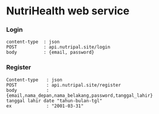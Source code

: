 # NutriHealth web service

<h3>Login</h3>

```
content-type  : json
POST          : api.nutripal.site/login
body          : {email, password}
```

<h3>Register</h3>

```
Content-type   : json
POST           : api.nutripal.site/register
body           : {email,nama_depan,nama_belakang,password,tanggal_lahir}
tanggal lahir date "tahun-bulan-tgl"
ex             : "2001-03-31"
```

